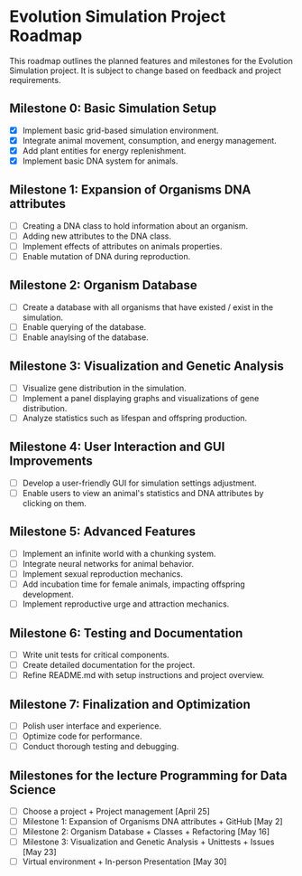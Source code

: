 # Evolution Simulation Project Roadmap

This roadmap outlines the planned features and milestones for the Evolution Simulation project. It is subject to change based on feedback and project requirements.

## Milestone 0: Basic Simulation Setup

- [x] Implement basic grid-based simulation environment.
- [x] Integrate animal movement, consumption, and energy management.
- [x] Add plant entities for energy replenishment.
- [x] Implement basic DNA system for animals.

## Milestone 1: Expansion of Organisms DNA attributes

- [ ] Creating a DNA class to hold information about an organism.
- [ ] Adding new attributes to the DNA class.
- [ ] Implement effects of attributes on animals properties.
- [ ] Enable mutation of DNA during reproduction.

## Milestone 2: Organism Database

- [ ] Create a database with all organisms that have existed / exist in the simulation.
- [ ] Enable querying of the database.
- [ ] Enable anaylsing of the database.

## Milestone 3: Visualization and Genetic Analysis

- [ ] Visualize gene distribution in the simulation.
- [ ] Implement a panel displaying graphs and visualizations of gene distribution.
- [ ] Analyze statistics such as lifespan and offspring production.

## Milestone 4: User Interaction and GUI Improvements

- [ ] Develop a user-friendly GUI for simulation settings adjustment.
- [ ] Enable users to view an animal's statistics and DNA attributes by clicking on them.

## Milestone 5: Advanced Features

- [ ] Implement an infinite world with a chunking system.
- [ ] Integrate neural networks for animal behavior.
- [ ] Implement sexual reproduction mechanics.
- [ ] Add incubation time for female animals, impacting offspring development.
- [ ] Implement reproductive urge and attraction mechanics.

## Milestone 6: Testing and Documentation

- [ ] Write unit tests for critical components.
- [ ] Create detailed documentation for the project.
- [ ] Refine README.md with setup instructions and project overview.

## Milestone 7: Finalization and Optimization

- [ ] Polish user interface and experience.
- [ ] Optimize code for performance.
- [ ] Conduct thorough testing and debugging.

## Milestones for the lecture Programming for Data Science
- [ ] Choose a project + Project management [April 25]
- [ ] Milestone 1: Expansion of Organisms DNA attributes + GitHub [May 2]
- [ ] Milestone 2: Organism Database + Classes + Refactoring [May 16]
- [ ] Milestone 3: Visualization and Genetic Analysis + Unittests + Issues [May 23]
- [ ] Virtual environment + In-person Presentation [May 30]
